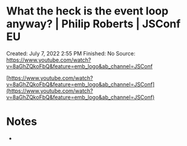 # What the heck is the event loop anyway? | Philip Roberts | JSConf EU

Created: July 7, 2022 2:55 PM
Finished: No
Source: https://www.youtube.com/watch?v=8aGhZQkoFbQ&feature=emb_logo&ab_channel=JSConf

[https://www.youtube.com/watch?v=8aGhZQkoFbQ&feature=emb_logo&ab_channel=JSConf](https://www.youtube.com/watch?v=8aGhZQkoFbQ&feature=emb_logo&ab_channel=JSConf)

# Notes

-